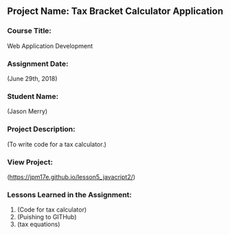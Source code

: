 ## Project Name:  Tax Bracket Calculator Application

### Course Title:
Web Application Development

### Assignment Date:  
(June 29th, 2018)

### Student Name:  
(Jason Merry)

### Project Description:
(To write code for a tax calculator.)

### View Project:
(https://jpm17e.github.io/lesson5_javacript2/)

### Lessons Learned in the Assignment:
1. (Code for tax calculator)
2. (Puishing to GITHub)
3. (tax equations)

